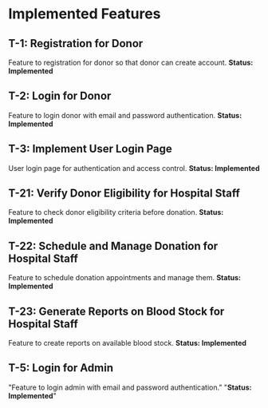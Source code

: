 # Implemented Features

## T-1: Registration for Donor
Feature to registration for donor so that donor can create account.
**Status: Implemented**

## T-2: Login for Donor
Feature to login donor with email and password authentication.
**Status: Implemented**

## T-3: Implement User Login Page
User login page for authentication and access control.
**Status: Implemented**

## T-21: Verify Donor Eligibility for Hospital Staff
Feature to check donor eligibility criteria before donation.
**Status: Implemented**
## T-22: Schedule and Manage Donation for Hospital Staff
Feature to schedule donation appointments and manage them.
**Status: Implemented**
## T-23: Generate Reports on Blood Stock for Hospital Staff
Feature to create reports on available blood stock.
**Status: Implemented**
## T-5: Login for Admin
"Feature to login admin with email and password authentication." 
"**Status: Implemented**" 
